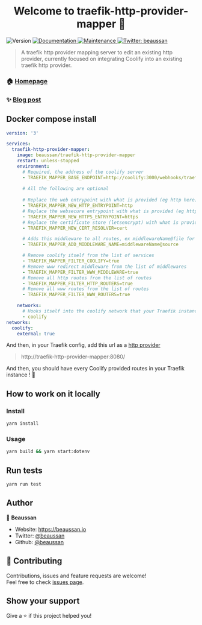 <h1 align="center">Welcome to traefik-http-provider-mapper 👋</h1>
<p>
  <img alt="Version" src="https://img.shields.io/badge/version-1.0.0-blue.svg?cacheSeconds=2592000" />
  <a href="https://github.com/beaussan/traefik-http-provider-mapper#readme" target="_blank">
    <img alt="Documentation" src="https://img.shields.io/badge/documentation-yes-brightgreen.svg" />
  </a>
  <a href="https://github.com/beaussan/traefik-http-provider-mapper/graphs/commit-activity" target="_blank">
    <img alt="Maintenance" src="https://img.shields.io/badge/Maintained%3F-yes-green.svg" />
  </a>
  <a href="https://twitter.com/beaussan" target="_blank">
    <img alt="Twitter: beaussan" src="https://img.shields.io/twitter/follow/beaussan.svg?style=social" />
  </a>
</p>

> A traefik http provider mapping server to edit an existing http provider, currently focused on integrating Coolify into an existing traefik http provider.

### 🏠 [Homepage](https://github.com/beaussan/traefik-http-provider-mapper#readme)

### ✨ [Blog post](https://beaussan.io/blog/coolify-into-existing-traefik)

## Docker compose install

```yaml
version: '3'

services:
  traefik-http-provider-mapper:
    image: beaussan/traefik-http-provider-mapper
    restart: unless-stopped
    environment:
      # Required, the address of the coolify server 
      - TRAEFIK_MAPPER_BASE_ENDPOINT=http://coolify:3000/webhooks/traefik/main.json
        
      # All the following are optional
      
      # Replace the web entrypoint with what is provided (eg http here)
      - TRAEFIK_MAPPER_NEW_HTTP_ENTRYPOINT=http
      # Replace the websecure entrypoint with what is provided (eg https here)
      - TRAEFIK_MAPPER_NEW_HTTPS_ENTRYPOINT=https
      # Replace the certificate store (letsencrypt) with what is provided (eg cert here)
      - TRAEFIK_MAPPER_NEW_CERT_RESOLVER=cert

      # Adds this middleware to all routes, ex middlewareName@file for a file base middleware, middlewareName@docker for a docker base middleware
      - TRAEFIK_MAPPER_ADD_MIDDLEWARE_NAME=middlewareName@source

      # Remove coolify itself from the list of services
      - TRAEFIK_MAPPER_FILTER_COOLIFY=true
      # Remove www redirect middleware from the list of middlewares
      - TRAEFIK_MAPPER_FILTER_WWW_MIDDLEWARE=true
      # Remove all http routes from the list of routes
      - TRAEFIK_MAPPER_FILTER_HTTP_ROUTERS=true
      # Remove all www routes from the list of routes
      - TRAEFIK_MAPPER_FILTER_WWW_ROUTERS=true

    networks:
      # Hooks itself into the coolify network that your Traefik instance should be running on
      - coolify
networks:
  coolify:
    external: true
```

And then, in your Traefik config, add this url as a [http provider](https://doc.traefik.io/traefik/providers/http/#provider-configuration)
> http://traefik-http-provider-mapper:8080/

And then, you should have every Coolify provided routes in your Traefik instance ! :tada:


## How to work on it locally

### Install

```sh
yarn install
```

### Usage

```sh
yarn build && yarn start:dotenv
```

## Run tests

```sh
yarn run test
```

## Author

👤 **Beaussan**

* Website: https://beaussan.io
* Twitter: [@beaussan](https://twitter.com/beaussan)
* Github: [@beaussan](https://github.com/beaussan)

## 🤝 Contributing

Contributions, issues and feature requests are welcome!<br />Feel free to check [issues page](https://github.com/beaussan/traefik-http-provider-mapper/issues). 

## Show your support

Give a ⭐️ if this project helped you!
